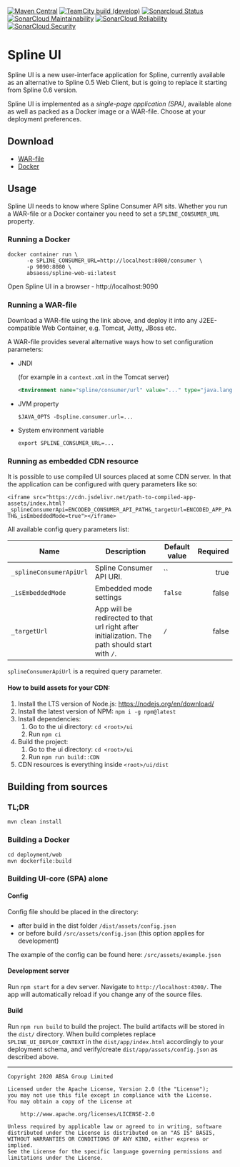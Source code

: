 [![Maven Central](https://maven-badges.herokuapp.com/maven-central/za.co.absa.spline.ui/project/badge.svg)](https://search.maven.org/search?q=g:za.co.absa.spline.ui)
[![TeamCity build (develop)](https://teamcity.jetbrains.com/app/rest/builds/aggregated/strob:%28locator:%28buildType:%28id:OpenSourceProjects_AbsaOSS_SplineUi_AutomaticBuilds%29,branch:develop%29%29/statusIcon.svg)](https://teamcity.jetbrains.com/viewType.html?buildTypeId=OpenSourceProjects_AbsaOSS_SplineUi_AutomaticBuilds&branch=develop&tab=buildTypeStatusDiv)
[![Sonarcloud Status](https://sonarcloud.io/api/project_badges/measure?project=AbsaOSS_spline-ui&metric=alert_status)](https://sonarcloud.io/dashboard?id=AbsaOSS_spline-ui)
[![SonarCloud Maintainability](https://sonarcloud.io/api/project_badges/measure?project=AbsaOSS_spline-ui&metric=sqale_rating)](https://sonarcloud.io/dashboard?id=AbsaOSS_spline-ui)
[![SonarCloud Reliability](https://sonarcloud.io/api/project_badges/measure?project=AbsaOSS_spline-ui&metric=reliability_rating)](https://sonarcloud.io/dashboard?id=AbsaOSS_spline-ui)
[![SonarCloud Security](https://sonarcloud.io/api/project_badges/measure?project=AbsaOSS_spline-ui&metric=security_rating)](https://sonarcloud.io/dashboard?id=AbsaOSS_spline-ui)

# Spline UI
Spline UI is a new user-interface application for Spline, currently available as an alternative to Spline 0.5 Web Client,
but is going to replace it starting from Spline 0.6 version.  

Spline UI is implemented as a _single-page application (SPA)_, available alone as well as packed as a Docker image or a WAR-file.
Choose at your deployment preferences.

## Download

- [WAR-file](https://search.maven.org/search?q=g:za.co.absa.spline.ui%20AND%20p:war)
- [Docker](https://hub.docker.com/r/absaoss/spline-web-ui)

## Usage
Spline UI needs to know where Spline Consumer API sits.
Whether you run a WAR-file or a Docker container you need to set a `SPLINE_CONSUMER_URL` property.

### Running a Docker
```shell script
docker container run \
      -e SPLINE_CONSUMER_URL=http://localhost:8080/consumer \
      -p 9090:8080 \
      absaoss/spline-web-ui:latest
```

Open Spline UI in a browser - http://localhost:9090

### Running a WAR-file
Download a WAR-file using the link above, and deploy it into any J2EE-compatible Web Container,
e.g. Tomcat, Jetty, JBoss etc.

A WAR-file provides several alternative ways how to set configuration parameters:
- JNDI

    (for example in a `context.xml` in the Tomcat server)
    ```xml
    <Environment name="spline/consumer/url" value="..." type="java.lang.String"/>
    ```

- JVM property
    ```shell script
    $JAVA_OPTS -Dspline.consumer.url=...
    ```

- System environment variable
    ```shell script
    export SPLINE_CONSUMER_URL=...
    ```

### Running as embedded CDN resource

It is possible to use compiled UI sources placed at some CDN server.
In that the application can be configured with query parameters like so:

`<iframe src="https://cdn.jsdelivr.net/path-to-compiled-app-assets/index.html?_splineConsumerApi=ENCODED_CONSUMER_API_PATH&_targetUrl=ENCODED_APP_PATH&_isEmbeddedMode=true"></iframe>`

All available config query parameters list:

| Name        | Description           | Default value  | Required  |
| ------------- |-------------| -------------|-----:|
| `_splineConsumerApiUrl` | Spline Consumer API URI.      |    `` | true
| `_isEmbeddedMode`      | Embedded mode settings      |  `false`  | false
| `_targetUrl`      | App will be redirected to that url right after initialization. The path should start with `/`. | `/` | false

`splineConsumerApiUrl` is a required query parameter.

#### How to build assets for your CDN:

1. Install the LTS version of Node.js: https://nodejs.org/en/download/
2. Install the latest version of NPM: `npm i -g npm@latest`
3. Install dependencies:
    1. Go to the ui directory: `cd <root>/ui`
    2. Run `npm ci`
4. Build the project:
    1. Go to the ui directory: `cd <root>/ui`
    2. Run `npm run build::CDN`
5. CDN resources is everything inside `<root>/ui/dist`

## Building from sources

### TL;DR

```shell script
mvn clean install
```

### Building a Docker

```shell script
cd deployment/web
mvn dockerfile:build
```

### Building UI-core (SPA) alone

#### Config 

Config file should be placed in the directory: 
 - after build in the dist folder `/dist/assets/config.json` 
 - or before build `/src/assets/config.json` (this option applies for development)
 
 The example of the config can be found here: `/src/assets/example.json`

#### Development server

Run `npm start` for a dev server. Navigate to `http://localhost:4300/`. The app will automatically reload if you change any of the source files.

#### Build

Run `npm run build` to build the project. The build artifacts will be stored in the `dist/` directory.
When build completes replace `SPLINE_UI_DEPLOY_CONTEXT` in the `dist/app/index.html` accordingly to your deployment schema,
and verify/create `dist/app/assets/config.json` as described above.

---

    Copyright 2020 ABSA Group Limited
    
    Licensed under the Apache License, Version 2.0 (the "License");
    you may not use this file except in compliance with the License.
    You may obtain a copy of the License at
    
        http://www.apache.org/licenses/LICENSE-2.0
    
    Unless required by applicable law or agreed to in writing, software
    distributed under the License is distributed on an "AS IS" BASIS,
    WITHOUT WARRANTIES OR CONDITIONS OF ANY KIND, either express or implied.
    See the License for the specific language governing permissions and
    limitations under the License.
